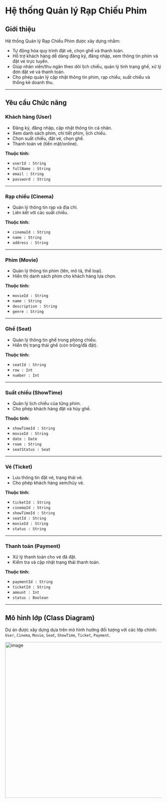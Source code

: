 #  Hệ thống Quản lý Rạp Chiếu Phim

##  Giới thiệu
Hệ thống Quản lý Rạp Chiếu Phim được xây dựng nhằm:
- Tự động hóa quy trình đặt vé, chọn ghế và thanh toán.
- Hỗ trợ khách hàng dễ dàng đăng ký, đăng nhập, xem thông tin phim và đặt vé trực tuyến.
- Giúp nhân viên/thu ngân theo dõi lịch chiếu, quản lý tình trạng ghế, xử lý đơn đặt vé và thanh toán.
- Cho phép quản lý cập nhật thông tin phim, rạp chiếu, suất chiếu và thống kê doanh thu.

---

##  Yêu cầu Chức năng 

###  Khách hàng (User)
- Đăng ký, đăng nhập, cập nhật thông tin cá nhân.  
- Xem danh sách phim, chi tiết phim, lịch chiếu.  
- Chọn suất chiếu, đặt vé, chọn ghế.  
- Thanh toán vé (tiền mặt/online).  

**Thuộc tính:**  
- `userId : String`  
- `fullName : String`  
- `email : String`  
- `password : String`  

---

###  Rạp chiếu (Cinema)
- Quản lý thông tin rạp và địa chỉ.  
- Liên kết với các suất chiếu.  

**Thuộc tính:**  
- `cinemaId : String`  
- `name : String`  
- `address : String`  

---

###  Phim (Movie)
- Quản lý thông tin phim (tên, mô tả, thể loại).  
- Hiển thị danh sách phim cho khách hàng lựa chọn.  

**Thuộc tính:**  
- `movieId : String`  
- `name : String`  
- `description : String`  
- `genre : String`  

---

###  Ghế (Seat)
- Quản lý thông tin ghế trong phòng chiếu.  
- Hiển thị trạng thái ghế (còn trống/đã đặt).  

**Thuộc tính:**  
- `seatId : String`  
- `row : Int`  
- `number : Int`  

---

###  Suất chiếu (ShowTime)
- Quản lý lịch chiếu của từng phim.  
- Cho phép khách hàng đặt và hủy ghế.  

**Thuộc tính:**  
- `showTimeId : String`  
- `movieId : String`  
- `date : Date`  
- `room : String`  
- `seatStatus : Seat`  

---

###  Vé (Ticket)
- Lưu thông tin đặt vé, trạng thái vé.  
- Cho phép khách hàng xem/hủy vé.  

**Thuộc tính:**  
- `ticketId : String`  
- `cinemaId : String`  
- `showTimeId : String`  
- `seatId : String`  
- `movieId : String`  
- `status : String`  

---

###  Thanh toán (Payment)
- Xử lý thanh toán cho vé đã đặt.  
- Kiểm tra và cập nhật trạng thái thanh toán.  

**Thuộc tính:**  
- `paymentId : String`  
- `ticketId : String`  
- `amount : Int`  
- `status : Boolean`  

---

##  Mô hình lớp (Class Diagram)
Dự án được xây dựng dựa trên mô hình hướng đối tượng với các lớp chính:  
`User`, `Cinema`, `Movie`, `Seat`, `ShowTime`, `Ticket`, `Payment`.

<img width="1085" height="501" alt="image" src="https://github.com/user-attachments/assets/d95ba82a-bd5f-4402-88b6-f27556788855" />

